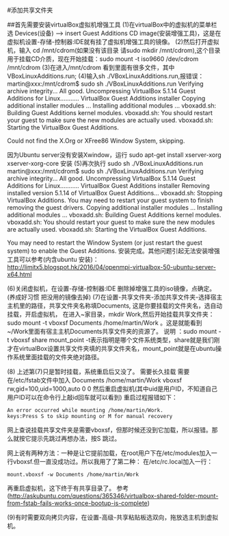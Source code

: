 #添加共享文件夹

##首先需要安装virtualBox虚拟机增强工具
(1)在virtualBox中的虚拟机的菜单栏选 Devices(设备) --> insert Guest Additions CD image(安装增强工具)，这是在虚拟机设置-存储-控制器:IDE就有挂了虚拟机增强工具的镜像。
(2)然后打开虚拟机，输入 cd /mnt/cdrom(如果没有该目录 请sudo mkdir /mnt/cdrom),这个目录用于挂载CD介质，现在开始挂载：sudo mount -t iso9660 /dev/cdrom /mnt/cdrom
(3)在进入/mnt/cdrom 看到里面有很多文件，其中VBoxLinuxAdditions.run;
(4)输入sh ./VBoxLinuxAdditions.run,报错误：
martin@xxx:/mnt/cdrom$ sudo sh ./VBoxLinuxAdditions.run
Verifying archive integrity... All good.
Uncompressing VirtualBox 5.1.14 Guest Additions for Linux...........
VirtualBox Guest Additions installer
Copying additional installer modules ...
Installing additional modules ...
vboxadd.sh: Building Guest Additions kernel modules.
vboxadd.sh: You should restart your guest to make sure the new modules are actually used.
vboxadd.sh: Starting the VirtualBox Guest Additions.

Could not find the X.Org or XFree86 Window System, skipping.

因为Ubuntu server没有安装Xwindow，运行 sudo apt-get install xserver-xorg xserver-xorg-core 安装
(5)再次执行 sudo sh ./VBoxLinuxAdditions.run
martin@xxx:/mnt/cdrom$ sudo sh ./VBoxLinuxAdditions.run
Verifying archive integrity... All good.
Uncompressing VirtualBox 5.1.14 Guest Additions for Linux...........
VirtualBox Guest Additions installer
Removing installed version 5.1.14 of VirtualBox Guest Additions...
vboxadd.sh: Stopping VirtualBox Additions.
You may need to restart your guest system to finish removing the guest drivers.
Copying additional installer modules ...
Installing additional modules ...
vboxadd.sh: Building Guest Additions kernel modules.
vboxadd.sh: You should restart your guest to make sure the new modules are actually used.
vboxadd.sh: Starting the VirtualBox Guest Additions.

You may need to restart the Window System (or just restart the guest system)
to enable the Guest Additions.
安装完成。其他问题引起无法安装增强工具可以参考(内含ubuntu 安装)：http://limitx5.blogspot.hk/2016/04/openmpi-virtualbox-50-ubuntu-server-x64.html

(6)关闭虚拟机，在设置-存储-控制器:IDE 删除掉增强工具的iso镜像，点确定。(养成好习惯 把没用的镜像去掉)
(7)在设置-共享文件夹-添加共享文件夹-选择宿主主机里的路径，共享文件夹名称填Documents, 这是你要挂载的文件夹名，选自动挂载，开启虚拟机，
在进入~家目录，mkdir Work,然后开始挂载共享文件夹：sudo mount -t vboxsf Documents /home/martin/Work 。这是就能看到~/Work里面有宿主主机Documents共享文件夹的资源了。
说明 ：sudo mount -t vboxsf share mount_point -t表示指明是哪个文件系统类型，share就是我们刚才在virtualBox设置共享文件夹填的共享文件夹名，mount_point就是在ubuntu操作系统里面挂载的文件夹绝对路径。

(8) 上述第(7)只是暂时挂载，系统重启后又没了。
需要长久挂载 需要在/etc/fstab文件中加入 Documents /home/martin/Work vboxsf rw,gid=100,uid=1000,auto 0 0
然后重启虚拟机(其中uid是用户ID，不知道自己用户ID可以在命令行上敲id回车就可以看到)
重启过程报错如下：
```
An error occurred while mounting /home/martin/Work.  
keys:Press S to skip mounting or M for manual recovery 
```

网上查说挂载共享文件夹是需要vboxsf，但那时候还没到它加载，所以报错。那么就按它提示先跳过再想办法，按S 跳过。

网上说有两种方法：一种是让它提前加载，在root用户下在/etc/modules加入一行vboxsf.但一直没成功过。所以我用了了第二种：
在/etc/rc.local加入一行：
```
mount.vboxsf -w Documents /home/martin/Work
```

再重启虚拟机，这下终于有共享目录了。
参考(http://askubuntu.com/questions/365346/virtualbox-shared-folder-mount-from-fstab-fails-works-once-bootup-is-complete)

(9)有时需要双向拷贝内容，在设置-高级-共享粘贴板选双向，拖放选主机到虚拟机。




